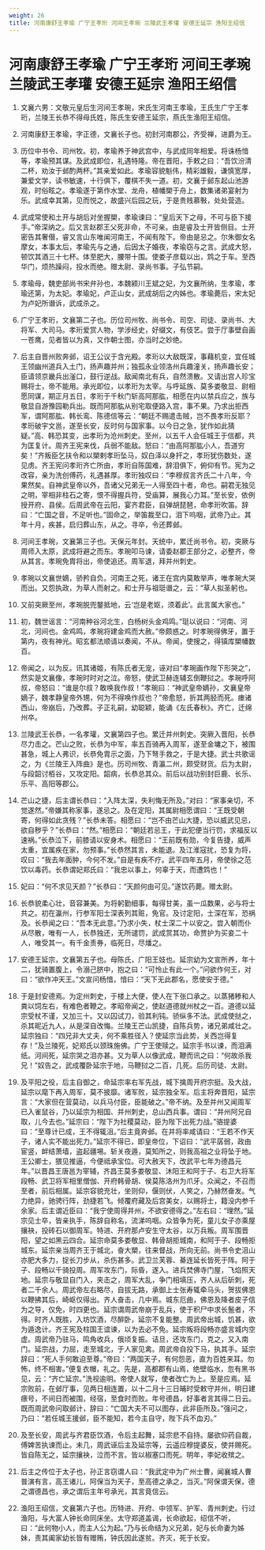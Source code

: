```yaml
---
weight: 26
title: 河南康舒王孝瑜 广宁王孝珩 河间王孝琬 兰陵武王孝瓘 安德王延宗 渔阳王绍信
---
```


# 河南康舒王孝瑜 广宁王孝珩 河间王孝琬 兰陵武王孝瓘 安德王延宗 渔阳王绍信

1. <span id="河南康舒王孝瑜_广宁王孝珩_河间王孝琬_兰陵武王孝瓘_安德王延宗_渔阳王绍信-1"></span>
文襄六男：文敬元皇后生河间王孝琬，宋氏生河南王孝瑜，王氏生广宁王孝珩，兰陵王长恭不得母氏姓，陈氏生安德王延宗，燕氏生渔阳王绍信。

2. <span id="河南康舒王孝瑜_广宁王孝珩_河间王孝琬_兰陵武王孝瓘_安德王延宗_渔阳王绍信-2"></span>
河南康舒王孝瑜，字正德，文襄长子也。初封河南郡公，齐受禅，进爵为王。

3. <span id="河南康舒王孝瑜_广宁王孝珩_河间王孝琬_兰陵武王孝瓘_安德王延宗_渔阳王绍信-3"></span>
历位中书令、司州牧。初，孝瑜养于神武宫中，与武成同年相爱。将诛杨愔等，孝瑜预其谋。及武成即位，礼遇特隆。帝在晋阳，手敕之曰：“吾饮汾清二杯，劝汝于邺酌两杯。”其亲爱如此。孝瑜容貌魁伟，精彩雄毅，谦慎宽厚，兼爱文学，读书敏速，十行俱下，覆棋不失一道。初，文襄于邺东起山池游观，时俗眩之。孝瑜遂于第作水堂、龙舟，植幡槊于舟上，数集诸弟宴射为乐。武成幸其第，见而悦之，故盛兴后园之玩，于是贵贱慕斅，处处营造。

4. <span id="河南康舒王孝瑜_广宁王孝珩_河间王孝琬_兰陵武王孝瓘_安德王延宗_渔阳王绍信-4"></span>
武成常使和土开与胡后对坐握槊，孝瑜谏曰：“皇后天下之母，不可与臣下接手。”帝深纳之。后又言赵郡王父死非命，不可亲。由是睿及士开皆侧目。士开密告其奢僣，睿又言山东唯闻河南王，不闻有陛下。帝由是忌之。尔朱御女名摩女，本事太后，孝瑜先与之通，后因太子婚夜，孝瑜窃与之言。武成大怒，顿饮其酒三十七杯。体至肥大，腰带十围。使娄子彦载以出，鸩之于车。至西华门，烦热躁闷，投水而绝。赠太尉、录尚书事。子弘节嗣。

5. <span id="河南康舒王孝瑜_广宁王孝珩_河间王孝琬_兰陵武王孝瓘_安德王延宗_渔阳王绍信-5"></span>
孝瑜母，魏吏部尚书宋弁孙也，本魏颍川王斌之妃，为文襄所纳，生孝瑜，孝瑜还第，为太妃。孝瑜妃，卢正山女，武成胡后之内姊也。孝瑜薨后，宋太妃为卢妃所谮诉，武成杀之。

6. <span id="河南康舒王孝瑜_广宁王孝珩_河间王孝琬_兰陵武王孝瓘_安德王延宗_渔阳王绍信-6"></span>
广宁王孝珩，文襄第二子也。历位司州牧、尚书令、司空、司徒、录尚书、大将军、大司马。孝珩爱赏人物，学涉经史，好缀文，有伎艺。尝于厅事壁自画一苍鹰，见者皆以为真，又作朝士图，亦当时之妙绝。

7. <span id="河南康舒王孝瑜_广宁王孝珩_河间王孝琬_兰陵武王孝瓘_安德王延宗_渔阳王绍信-7"></span>
后主自晋州败奔邺，诏王公议于含光殿。孝珩以大敌既深，事藉机变，宜任城王领幽州道兵入土门，扬声趣并州；独孤永业领洛州兵趣潼关，扬声趣长安；臣请领京畿兵出滏口，鼓行逆战。敌闻南北有兵，自然溃散。又请出宫人珍宝赐将士，帝不能用。承光即位，以孝珩为太宰。与呼延族、莫多娄敬显、尉相愿同谋，期正月五日，孝珩于千秋门斩高阿那肱，相愿在内以禁兵应之，族与敬显自游豫园勒兵出。既而阿那肱从别宅取便路入宫，事不果。乃求出拒西军，谓阿那肱、韩长鸾、陈德信等云：“朝廷不赐遣击贼，岂不畏孝珩反耶？孝珩破宇文邕，遂至长安，反时何与国家事。以今日之急，犹作如此猜疑。”高、韩恐其变，出孝珩为沧州刺史。至州，以五千人会任城王于信都，共为匡复计。周齐王宪来伐，兵弱不能敌。怒曰：“由高阿那肱小人，吾道穷矣！”齐叛臣乞扶令和以槊剌孝珩坠马，奴白泽以身扞之，孝珩犹伤数处，遂见虏。齐王宪问孝珩齐亡所由，孝珩自陈国难，辞泪俱下，俯仰有节。宪为之改容，亲为洗创傅药，礼遇甚厚。孝珩独叹曰：“李穆叔言齐氏二十八年，今果然矣。自神武皇帝以外，吾诸父兄弟无一人得至四十者，命也。嗣君无独见之明，宰相非柱石之寄，恨不得握兵符，受庙算，展我心力耳。”至长安，依例授开府、县侯。后周武帝在云阳，宴齐君臣，自弹胡琵琶，命孝珩吹笛。辞曰：“亡国之音，不足听也。”固命之，举笛裁至口，泪下呜咽，武帝乃止。其年十月，疾甚，启归葬山东，从之。寻卒，令还葬邺。

8. <span id="河南康舒王孝瑜_广宁王孝珩_河间王孝琬_兰陵武王孝瓘_安德王延宗_渔阳王绍信-8"></span>
河间王孝琬，文襄第三子也。天保元年封。天统中，累迁尚书令。初，突厥与周师入太原，武成将避之而东。孝琬叩马谏，请委赵郡王部分之，必整齐，帝从其言。孝琬免胄将出，帝使追还。周军退，拜并州刺史。

9. <span id="河南康舒王孝瑜_广宁王孝珩_河间王孝琬_兰陵武王孝瓘_安德王延宗_渔阳王绍信-9"></span>
孝琬以文襄世嫡，骄矜自负。河南王之死，诸王在宫内莫敢举声，唯孝琬大哭而出。又怨执政，为草人而射之。和士开与祖珽谮之，云：“草人拟圣躬也。

10. <span id="河南康舒王孝瑜_广宁王孝珩_河间王孝琬_兰陵武王孝瓘_安德王延宗_渔阳王绍信-10"></span>
又前突厥至州，孝琬脱兜鍪抵地，云‘岂是老妪，须着此’。此言属大家也。”

11. <span id="河南康舒王孝瑜_广宁王孝珩_河间王孝琬_兰陵武王孝瓘_安德王延宗_渔阳王绍信-11"></span>
初，魏世谣言：“河南种谷河北生，白杨树头金鸡鸣。”珽以说曰：“河南、河北，河间也。金鸡鸣，孝琬将建金鸡而大赦。”帝颇惑之。时孝琬得佛牙，置于第内，夜有神光。昭玄都法顺请以奏闻，不从。帝闻，使搜之，得镇库槊幡数百。

12. <span id="河南康舒王孝瑜_广宁王孝珩_河间王孝琬_兰陵武王孝瓘_安德王延宗_渔阳王绍信-12"></span>
帝闻之，以为反。讯其诸姬，有陈氏者无宠，诬对曰“孝琬画作陛下形哭之”，然实是文襄像，孝琬时时对之泣。帝怒，使武卫赫连辅玄倒鞭挝之。孝琬呼阿叔，帝怒曰：“谁是尔叔？敢唤我作叔！”孝琬曰：“神武皇帝嫡孙，文襄皇帝嫡子，魏孝静皇帝外甥，何为不得唤作叔也？”帝愈怒，折其两胫而死。瘗诸西山，帝崩后，乃改葬。子正礼嗣，幼聪颖，能诵《左氏春秋》。齐亡，迁绵州卒。

13. <span id="河南康舒王孝瑜_广宁王孝珩_河间王孝琬_兰陵武王孝瓘_安德王延宗_渔阳王绍信-13"></span>
兰陵武王长恭，一名孝瓘，文襄第四子也。累迁并州刺史。突厥入晋阳，长恭尽力击之。芒山之败，长恭为中军，率五百骑再入周军，遂至金墉之下，被围甚急，城上人弗识，长恭免胄示之面，乃下弩手救之，于是大捷。武士共歌谣之，为《兰陵王入阵曲》是也。历司州牧、青瀛二州，颇受财货。后为太尉，与段韶讨栢谷，又攻定阳。韶病，长恭总其众。前后以战功别封巨鹿、长乐、乐平、高阳等郡公。

14. <span id="河南康舒王孝瑜_广宁王孝珩_河间王孝琬_兰陵武王孝瓘_安德王延宗_渔阳王绍信-14"></span>
芒山之捷，后主谓长恭曰：“入阵太深，失利悔无所及。”对曰：“家事亲切，不觉遂然。”帝嫌其称家事，遂忌之。及在定阳，其属尉相愿谓曰：“王既受朝寄，何得如此贪残？”长恭未答。相愿曰：“岂不由芒山大捷，恐以威武见忌，欲自秽乎？”长恭曰：“然。”相愿曰：“朝廷若忌王，于此犯便当行罚，求福反以速祸。”长恭泣下，前膝请以安身术。相愿曰：“王前既有勋，今复告捷，威声太重，宜属疾在家，勿预事。”长恭然其言，未能退。及江淮寇扰，恐复为将，叹曰：“我去年面肿，今何不发。”自是有疾不疗。武平四年五月，帝使徐之范饮以毒药。长恭谓妃郑氏曰：“我忠以事上，何辜于天，而遭鸩也！”

15. <span id="河南康舒王孝瑜_广宁王孝珩_河间王孝琬_兰陵武王孝瓘_安德王延宗_渔阳王绍信-15"></span>
妃曰：“何不求见天颜？”长恭曰：“天颜何由可见。”遂饮药薨。赠太尉。

16. <span id="河南康舒王孝瑜_广宁王孝珩_河间王孝琬_兰陵武王孝瓘_安德王延宗_渔阳王绍信-16"></span>
长恭貌柔心壮，音容兼美。为将躬勤细事，每得甘美，虽一瓜数果，必与将士共之。初在瀛州，行参军阳士深表列其赃，免官。及讨定阳，士深在军，恐祸及。长恭闻之曰：“吾本无此意。”乃求小失，杖士深二十以安之。尝入朝而仆从尽散，唯有一人，长恭独还，无所谴罚，武成赏其功，命贾护为买妾二十人，唯受其一。有千金责券，临死日，尽燔之。

17. <span id="河南康舒王孝瑜_广宁王孝珩_河间王孝琬_兰陵武王孝瓘_安德王延宗_渔阳王绍信-17"></span>
安德王延宗，文襄第五子也。母陈氏，广阳王妓也。延宗幼为文宣所养，年十二，犹骑置腹上，令溺己脐中，抱之曰：“可怜止有此一个。”问欲作何王，对曰：“欲作冲天王。”文宣问杨愔，愔曰：“天下无此郡名，愿使安于德。”

18. <span id="河南康舒王孝瑜_广宁王孝珩_河间王孝琬_兰陵武王孝瓘_安德王延宗_渔阳王绍信-18"></span>
于是封安德焉。为定州刺史，于楼上大便，使人在下张口承之。以蒸猪糁和人粪以饲左右，有难色者鞭之。孝昭帝闻之，使赵道德就州杖之一百。道德以延宗受杖不谨，又加三十。又以囚试刀，验其利钝。骄纵多不法。武成使挞之，杀其昵近九人，从是深自改悔。兰陵王芒山凯捷，自陈兵势，诸兄弟咸壮之。延宗独曰：“四兄非大丈夫，何不乘胜径入？使延宗当此势，关西岂得复存！”及兰陵死，妃郑氏以颈珠施佛。广宁王使赎之。延宗手书以谏，而泪满纸。河间死，延宗哭之泪亦甚。又为草人以像武成，鞭而讯之曰：“何故杀我兄！”奴告之，武成覆卧延宗于地，马鞭挝之二百，几死。后历司徒、太尉。

19. <span id="河南康舒王孝瑜_广宁王孝珩_河间王孝琬_兰陵武王孝瓘_安德王延宗_渔阳王绍信-19"></span>
及平阳之役，后主自御之，命延宗率右军先战，城下擒周开府宗挺。及大战，延宗以麾下再入周军，莫不披靡。诸军败，延宗独全军。后主将奔晋阳，延宗言：“大家但在营莫动，以兵马付臣，臣能破之。”帝不纳。及至并州又闻周军已入雀鼠谷，乃以延宗为相国、并州刺史，总山西兵事。谓曰：“并州阿兄自取，儿今去也。”延宗曰：“陛下为社稷莫动，臣为陛下出死力战。”骆提婆曰：“至尊计已成，王不得辄沮。”后主竟奔邺。在并将率咸请曰：“王若不作天子，诸人实不能出死力。”延宗不得已，即皇帝位，下诏曰：“武平孱弱，政由宦竖，衅结萧墙，盗起疆埸。斩关夜遁，莫知所之，则我高祖之业将坠于地。王公卿士，猥见推逼，今便祗承宝位。可大赦天下，改武平七年为德昌元年。”以晋昌王唐邕为宰辅，齐昌王莫多娄敬显、沐阳王和阿于子、右卫大将军段畅、武卫将军相里僧伽、开府韩骨胡、侯莫陈洛州为爪牙。众闻之，不召而至者，前后相属。延宗容貌充壮，坐则仰，偃则伏，人笑之，乃赫然奋发。气力绝异，驰骋行阵，劲捷若飞。倾覆府藏及后宫美女，以赐将士，籍没内参千余家。后主谓近臣曰：“我宁使周得并州，不欲安德得之。”左右曰：“理然。”延宗见士卒，皆亲执手，陈辞自称名，流涕呜咽。众皆争为死，童儿女子亦乘屋攘袂，投砖石以御周军。特进、开府那卢安生守太谷，以万兵叛。周军围晋阳，望之如黑云四合。延宗命莫多娄敬显、韩骨胡拒城南，和阿于子、段畅拒城东。延宗亲当周齐王于城北，奋大槊，往来督战，所向无前。尚书令史沮山亦肥大多力，捉长刀步从，杀伤甚多。武卫兰芙蓉、綦连延长皆死于阵。阿于子、段畅以千骑投周。周军攻东门，际昏，遂入。进兵焚佛寺门屋，飞焰照天地。延宗与敬显自门入，夹击之，周军大乱，争门相填压，齐人从后斫刺，死者二千余人。周武帝左右略尽，自拔无路，承御上士张寿辄牵马头，贺拔佛恩以鞭拂其后，崎岖仅得出。齐人奋击，几中焉。城东厄曲，佛恩及降者皮子信为之导，仅免，时四更也。延宗谓周武帝崩于乱兵，使于积尸中求长鬛者，不得。时齐人既胜，入坊饮酒，尽醉卧，延宗不复能整。周武帝出城，饥甚，欲为遁逸计。齐王宪及柱国王谊谏，以为去必不免。延宗叛将段畅亦盛言城内空虚。周武帝乃驻马，鸣角收兵，俄顷复振。诘旦，还攻东门，克之，又入南门。延宗战，力屈，走至城北，于人家见禽。周武帝自投下马，执其手。延宗辞曰：“死人手何敢迫至尊。”帝曰：“两国天子，有何怨恶，直为百姓来耳。勿怖，终不相害。”便复衣帽，礼之。先是，高都郡有山焉，绝壁临水，忽有黑书见，云：“齐亡延宗。”洗视逾明。帝使人就写，使者改亡为上。至是应焉。延宗败前，在邺厅事，见两日相连置，以十二月十三日晡时受敕守并州，明日建瘭号，不间日而被围，经宿，至食时而败。年号德昌，好事者言其得二日云。既而周武帝问取邺计，辞曰：“亡国大夫不可以图存，此非臣所及。”强问之，乃曰：“若任城王援邺，臣不能知，若今主自守，陛下兵不血刃。”

20. <span id="河南康舒王孝瑜_广宁王孝珩_河间王孝琬_兰陵武王孝瓘_安德王延宗_渔阳王绍信-20"></span>
及至长安，周武与齐君臣饮酒，令后主起舞，延宗悲不自持。屡欲仰药自裁，傅婢苦执谏而止。未几，周武诬后主及延宗等，云遥应穆提婆反，使并赐死。皆自陈无之，延宗攘袂，泣而不言。皆以椒塞口而死。明年，李妃收殡之。

21. <span id="河南康舒王孝瑜_广宁王孝珩_河间王孝琬_兰陵武王孝瓘_安德王延宗_渔阳王绍信-21"></span>
后主之传位于太子也，孙正言窃谓人曰：“我武定中为广州士曹，闻襄城人曹普演有言，高王诸儿，阿保当为天子，至高德之承之，当灭。”阿保谓天保，德之谓德昌也，承之谓后主年号承光，其言竟信云。

22. <span id="河南康舒王孝瑜_广宁王孝珩_河间王孝琬_兰陵武王孝瓘_安德王延宗_渔阳王绍信-22"></span>
渔阳王绍信，文襄第六子也。历特进、开府、中领军、护军、青州刺史。行过渔阳，与大富人钟长命同床坐。太守郑道盖谒，长命欲起，绍信不听，曰：“此何物小人，而主人公为起。”乃与长命结为义兄弟，妃与长命妻为姊妹，责其阖家幼长皆有赠贿，钟氏因此遂贫。齐灭，死于长安。
